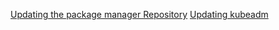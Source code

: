 [Updating the package manager Repository](https://kubernetes.io/docs/tasks/administer-cluster/kubeadm/change-package-repository/)
[Updating kubeadm](https://kubernetes.io/docs/tasks/administer-cluster/kubeadm/kubeadm-upgrade/)
